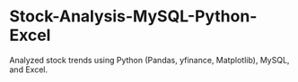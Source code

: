 # Stock-Analysis-MySQL-Python-Excel
Analyzed stock trends using Python (Pandas, yfinance, Matplotlib), MySQL, and Excel.
